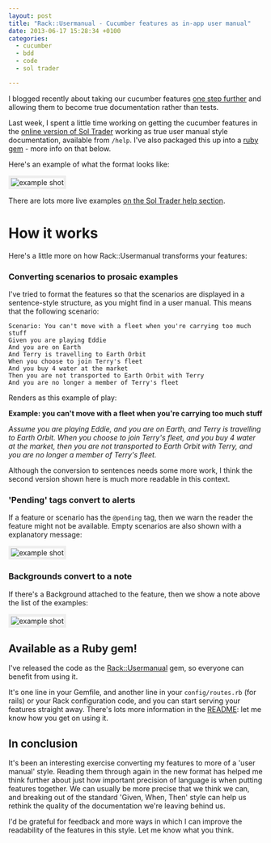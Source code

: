 ```yaml
---
layout: post
title: "Rack::Usermanual - Cucumber features as in-app user manual"
date: 2013-06-17 15:28:34 +0100
categories:
  - cucumber
  - bdd
  - code
  - sol trader

---
```


<style>
  img { border: 5px solid #eee; }
</style>

I blogged recently about taking our cucumber features [one step further](http://chrismdp.com/2013/04/features-are-documentation-not-tests/) and allowing them to become true documentation rather than tests.

Last week, I spent a little time working on getting the cucumber features in the [online version of Sol Trader](http://online.soltrader.net) working as true user manual style documentation, available from `/help`. I've also packaged this up into a [ruby gem](http://rubygems.org/gems/rack-usermanual) - more info on that below.

Here's an example of what the format looks like:

![example shot](http://chrismdp.com/files/rack-usermanual-1.png)

There are lots more live examples [on the Sol Trader help section](http://online.soltrader.net/help).

# How it works

Here's a little more on how Rack::Usermanual transforms your features:

### Converting scenarios to prosaic examples

I've tried to format the features so that the scenarios are displayed in a sentence-style structure, as you might find in a user manual. This means that the following scenario:

    Scenario: You can't move with a fleet when you're carrying too much stuff
    Given you are playing Eddie
    And you are on Earth
    And Terry is travelling to Earth Orbit
    When you choose to join Terry's fleet
    And you buy 4 water at the market
    Then you are not transported to Earth Orbit with Terry
    And you are no longer a member of Terry's fleet

Renders as this example of play:

<div class='well'>
<p><strong>Example: you can't move with a fleet when you're carrying too much stuff</strong></p>

<p><em>Assume you are playing Eddie, and you are on Earth, and Terry is travelling to Earth Orbit. When you choose to join Terry's fleet, and you buy 4 water at the market, then you are not transported to Earth Orbit with Terry, and you are no longer a member of Terry's fleet.</em></p>
</div>

Although the conversion to sentences needs some more work, I think the second version shown here is much more readable in this context.

### 'Pending' tags convert to alerts

If a feature or scenario has the `@pending` tag, then we warn the reader the feature might not be available. Empty scenarios are also shown with a explanatory message:

![example shot](http://chrismdp.com/files/rack-usermanual-2.png)

### Backgrounds convert to a note

If there's a Background attached to the feature, then we show a note above the list of the examples:

![example shot](http://chrismdp.com/files/rack-usermanual-3.png)

## Available as a Ruby gem!

I've released the code as the [Rack::Usermanual](http://github.com/chrismdp/rack-usermanual) gem, so everyone can benefit from using it.

It's one line in your Gemfile, and another line in your `config/routes.rb` (for rails) or your Rack configuration code, and you can start serving your features straight away. There's lots more information in the [README](http://github.com/chrismdp/rack-usermanual): let me know how you get on using it.

## In conclusion

It's been an interesting exercise converting my features to more of a 'user manual' style. Reading them through again in the new format has helped me think further about just how important precision of language is when putting features together. We can usually be more precise that we think we can, and breaking out of the standard 'Given, When, Then' style can help us rethink the quality of the documentation we're leaving behind us.

I'd be grateful for feedback and more ways in which I can improve the readability of the features in this style. Let me know what you think.
